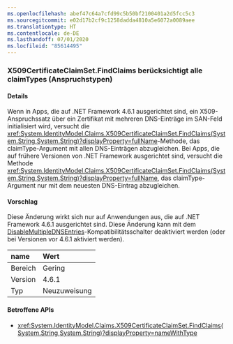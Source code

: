 ```yaml
---
ms.openlocfilehash: abef47c64a7cfd99c5b50bf2100401a2d5fcc5c3
ms.sourcegitcommit: e02d17b2cf9c1258dadda4810a5e6072a0089aee
ms.translationtype: HT
ms.contentlocale: de-DE
ms.lasthandoff: 07/01/2020
ms.locfileid: "85614495"
---
```

### <a name="x509certificateclaimsetfindclaims-considers-all-claimtypes"></a>X509CertificateClaimSet.FindClaims berücksichtigt alle claimTypes (Anspruchstypen)

#### <a name="details"></a>Details

Wenn in Apps, die auf .NET Framework 4.6.1 ausgerichtet sind, ein X509-Anspruchssatz über ein Zertifikat mit mehreren DNS-Einträge im SAN-Feld initialisiert wird, versucht die <xref:System.IdentityModel.Claims.X509CertificateClaimSet.FindClaims(System.String,System.String)?displayProperty=fullName>-Methode, das claimType-Argument mit allen DNS-Einträgen abzugleichen. Bei Apps, die auf frühere Versionen von .NET Framework ausgerichtet sind, versucht die Methode <xref:System.IdentityModel.Claims.X509CertificateClaimSet.FindClaims(System.String,System.String)?displayProperty=fullName>, das claimType-Argument nur mit dem neuesten DNS-Eintrag abzugleichen.

#### <a name="suggestion"></a>Vorschlag

Diese Änderung wirkt sich nur auf Anwendungen aus, die auf .NET Framework 4.6.1 ausgerichtet sind. Diese Änderung kann mit dem [DisableMultipleDNSEntries](~/docs/framework/migration-guide/mitigation-x509certificateclaimset-findclaims-method.md#mitigation)-Kompatibilitätsschalter deaktiviert werden (oder bei Versionen vor 4.6.1 aktiviert werden).

| name    | Wert       |
|:--------|:------------|
| Bereich   | Gering       |
| Version | 4.6.1       |
| Typ    | Neuzuweisung |

#### <a name="affected-apis"></a>Betroffene APIs

- <xref:System.IdentityModel.Claims.X509CertificateClaimSet.FindClaims(System.String,System.String)?displayProperty=nameWithType>

